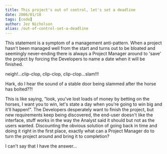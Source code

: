 ```yaml
---
title: This project's out of control, let's set a deadline
date: 2006/01/18
tags: [code]
author: Jez Nicholson
alias: /out-of-control-set-a-deadline
---
```

This statement is a symptom of a management anti-pattern. When a project hasn't been managed well from the start and turns out to be bloated and seemingly never-ending there is always a Project Manager around to 'save' the project by forcing the Developers to name a date when it will be finished.

neigh!...clip-clop, clip-clop, clip-clop...slam!!!

Hark, do I hear the sound of a stable door being slammed after the horse has bolted??!

This is like saying, "look, you've lost loads of money by betting on the horses, I want you to win, let's state a day when you're going to win big and it'll happen!". The Developers desperately want to finish the project, but new requirements keep being discovered, the end-user doesn't like the interface, stuff works in the way the Analyst said it should but not as the users wanted. Discounting the obvious solution of going back in time and doing it right in the first place, exactly what can a Project Manager do to turn the project around and bring it to completion?

I can't say that I have the answer...